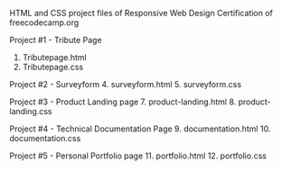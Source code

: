 HTML and CSS project files of Responsive Web Design Certification of freecodecamp.org

Project #1 - Tribute Page
1. Tributepage.html
2. Tributepage.css

Project #2 - Surveyform
4. surveyform.html
5. surveyform.css

Project #3 - Product Landing page
7. product-landing.html
8. product-landing.css

Project #4 - Technical Documentation Page
9. documentation.html
10. documentation.css

Project #5 - Personal Portfolio page
11. portfolio.html
12. portfolio.css

